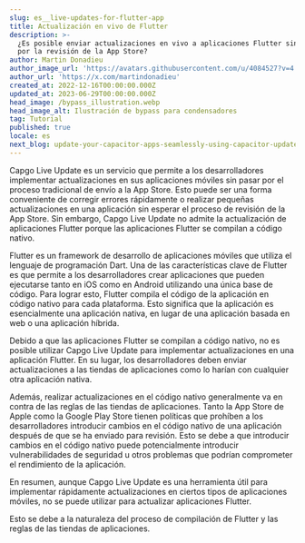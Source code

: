 ```yaml
---
slug: es__live-updates-for-flutter-app
title: Actualización en vivo de Flutter
description: >-
  ¿Es posible enviar actualizaciones en vivo a aplicaciones Flutter sin pasar
  por la revisión de la App Store?
author: Martin Donadieu
author_image_url: 'https://avatars.githubusercontent.com/u/4084527?v=4'
author_url: 'https://x.com/martindonadieu'
created_at: 2022-12-16T00:00:00.000Z
updated_at: 2023-06-29T00:00:00.000Z
head_image: /bypass_illustration.webp
head_image_alt: Ilustración de bypass para condensadores
tag: Tutorial
published: true
locale: es
next_blog: update-your-capacitor-apps-seamlessly-using-capacitor-updater
---
```


Capgo Live Update es un servicio que permite a los desarrolladores implementar actualizaciones en sus aplicaciones móviles sin pasar por el proceso tradicional de envío a la App Store. Esto puede ser una forma conveniente de corregir errores rápidamente o realizar pequeñas actualizaciones en una aplicación sin esperar el proceso de revisión de la App Store. Sin embargo, Capgo Live Update no admite la actualización de aplicaciones Flutter porque las aplicaciones Flutter se compilan a código nativo.

Flutter es un framework de desarrollo de aplicaciones móviles que utiliza el lenguaje de programación Dart. Una de las características clave de Flutter es que permite a los desarrolladores crear aplicaciones que pueden ejecutarse tanto en iOS como en Android utilizando una única base de código. Para lograr esto, Flutter compila el código de la aplicación en código nativo para cada plataforma. Esto significa que la aplicación es esencialmente una aplicación nativa, en lugar de una aplicación basada en web o una aplicación híbrida.

Debido a que las aplicaciones Flutter se compilan a código nativo, no es posible utilizar Capgo Live Update para implementar actualizaciones en una aplicación Flutter. En su lugar, los desarrolladores deben enviar actualizaciones a las tiendas de aplicaciones como lo harían con cualquier otra aplicación nativa.

Además, realizar actualizaciones en el código nativo generalmente va en contra de las reglas de las tiendas de aplicaciones. Tanto la App Store de Apple como la Google Play Store tienen políticas que prohíben a los desarrolladores introducir cambios en el código nativo de una aplicación después de que se ha enviado para revisión. Esto se debe a que introducir cambios en el código nativo puede potencialmente introducir vulnerabilidades de seguridad u otros problemas que podrían comprometer el rendimiento de la aplicación.

En resumen, aunque Capgo Live Update es una herramienta útil para implementar rápidamente actualizaciones en ciertos tipos de aplicaciones móviles, no se puede utilizar para actualizar aplicaciones Flutter.

Esto se debe a la naturaleza del proceso de compilación de Flutter y las reglas de las tiendas de aplicaciones.